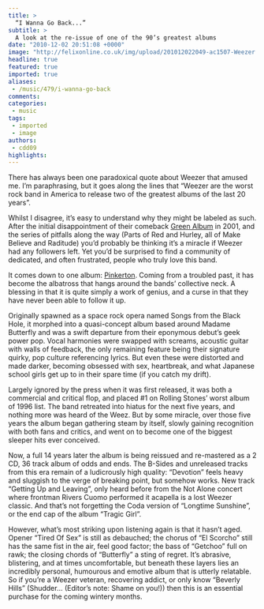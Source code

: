 ```yaml
---
title: >
  “I Wanna Go Back...”
subtitle: >
  A look at the re-issue of one of the 90’s greatest albums
date: "2010-12-02 20:51:08 +0000"
image: "http://felixonline.co.uk/img/upload/201012022049-ac1507-Weezer.jpg"
headline: true
featured: true
imported: true
aliases:
 - /music/479/i-wanna-go-back
comments:
categories:
 - music
tags:
 - imported
 - image
authors:
 - cdd09
highlights:
---
```


There has always been one paradoxical quote about Weezer that amused me. I’m paraphrasing, but it goes along the lines that “Weezer are the worst rock band in America to release two of the greatest albums of the last 20 years”.

Whilst I disagree, it’s easy to understand why they might be labeled as such. After the initial disappointment of their comeback [Green Album](http://en.wikipedia.org/wiki/Weezer_(2001_album)) in 2001, and the series of pitfalls along the way (Parts of Red and Hurley, all of Make Believe and Raditude) you’d probably be thinking it’s a miracle if Weezer had any followers left. Yet you’d be surprised to find a community of dedicated, and often frustrated, people who truly love this band.

It comes down to one album: [Pinkerton](http://open.spotify.com/album/2U3Uf5quSBvhH4sSDy3qMD). Coming from a troubled past, it has become the albatross that hangs around the bands’ collective neck. A blessing in that it is quite simply a work of genius, and a curse in that they have never been able to follow it up.

Originally spawned as a space rock opera named Songs from the Black Hole, it morphed into a quasi-concept album based around Madame Butterfly and was a swift departure from their eponymous debut’s geek power pop. Vocal harmonies were swapped with screams, acoustic guitar with walls of feedback, the only remaining feature being their signature quirky, pop culture referencing lyrics. But even these were distorted and made darker, becoming obsessed with sex, heartbreak, and what Japanese school girls get up to in their spare time (if you catch my drift).

Largely ignored by the press when it was first released, it was both a commercial and critical flop, and placed #1 on Rolling Stones’ worst album of 1996 list. The band retreated into hiatus for the next five years, and nothing more was heard of the Weez. But by some miracle, over those five years the album began gathering steam by itself, slowly gaining recognition with both fans and critics, and went on to become one of the biggest sleeper hits ever conceived.

Now, a full 14 years later the album is being reissued and re-mastered as a 2 CD, 36 track album of odds and ends. The B-Sides and unreleased tracks from this era remain of a ludicrously high quality: “Devotion” feels heavy and sluggish to the verge of breaking point, but somehow works. New track “Getting Up and Leaving”, only heard before from the Not Alone concert where frontman Rivers Cuomo performed it acapella is a lost Weezer classic. And that’s not forgetting the Coda version of “Longtime Sunshine”, or the end cap of the album “Tragic Girl”.

However, what’s most striking upon listening again is that it hasn’t aged. Opener “Tired Of Sex” is still as debauched; the chorus of “El Scorcho” still has the same fist in the air, feel good factor; the bass of “Getchoo” full on rawk; the closing chords of “Butterfly” a sting of regret. It’s abrasive, blistering, and at times uncomfortable, but beneath these layers lies an incredibly personal, humourous and emotive album that is utterly relatable. So if you’re a Weezer veteran, recovering addict, or only know “Beverly Hills” (Shudder... (Editor’s note: Shame on you!)) then this is an essential purchase for the coming wintery months.
